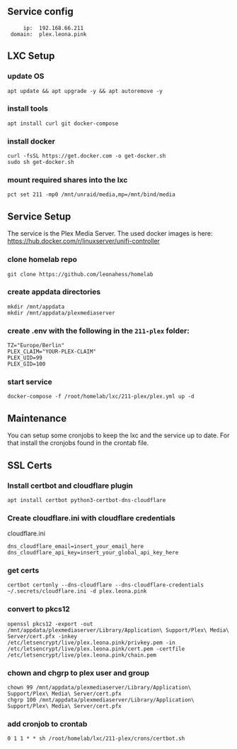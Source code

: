 ## Service config

```
     ip:  192.168.66.211
 domain:  plex.leona.pink
```

## LXC Setup

### update OS

```
apt update && apt upgrade -y && apt autoremove -y
```

### install tools

```
apt install curl git docker-compose
```

### install docker

```
curl -fsSL https://get.docker.com -o get-docker.sh
sudo sh get-docker.sh
```

### mount required shares into the lxc

```
pct set 211 -mp0 /mnt/unraid/media,mp=/mnt/bind/media
```

## Service Setup

The service is the Plex Media Server.
The used docker images is here: https://hub.docker.com/r/linuxserver/unifi-controller

### clone homelab repo

```
git clone https://github.com/leonahess/homelab
```

### create appdata directories

```
mkdir /mnt/appdata
mkdir /mnt/appdata/plexmediaserver
```

### create .env with the following in the `211-plex` folder:

```
TZ="Europe/Berlin"
PLEX_CLAIM="YOUR-PLEX-CLAIM"
PLEX_UID=99
PLEX_GID=100
```

### start service

```
docker-compose -f /root/homelab/lxc/211-plex/plex.yml up -d
```

## Maintenance

You can setup some cronjobs to keep the lxc and the service up to date. For that install the cronjobs found in the crontab file. 

## SSL Certs

### Install certbot and cloudflare plugin

```
apt install certbot python3-certbot-dns-cloudflare
```

### Create cloudflare.ini with cloudflare credentials

cloudflare.ini
```
dns_cloudflare_email=insert_your_email_here
dns_cloudflare_api_key=insert_your_global_api_key_here
```

### get certs

```
certbot certonly --dns-cloudflare --dns-cloudflare-credentials ~/.secrets/cloudflare.ini -d plex.leona.pink
```

### convert to pkcs12

```
openssl pkcs12 -export -out /mnt/appdata/plexmediaserver/Library/Application\ Support/Plex\ Media\ Server/cert.pfx -inkey /etc/letsencrypt/live/plex.leona.pink/privkey.pem -in /etc/letsencrypt/live/plex.leona.pink/cert.pem -certfile /etc/letsencrypt/live/plex.leona.pink/chain.pem
```

### chown and chgrp to plex user and group

```
chown 99 /mnt/appdata/plexmediaserver/Library/Application\ Support/Plex\ Media\ Server/cert.pfx
chgrp 100 /mnt/appdata/plexmediaserver/Library/Application\ Support/Plex\ Media\ Server/cert.pfx
```

### add cronjob to crontab

```
0 1 1 * * sh /root/homelab/lxc/211-plex/crons/certbot.sh
```
